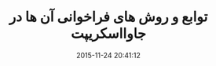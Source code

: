 ---
layout: post
title: "توابع و روش های فراخوانی آن ها در جاوااسکریپت"
date: 2015-11-24 20:41:12
section: article
tags: js
link: "http://www.majidonline.com/article/%D8%AA%D9%88%D8%A7%D8%A8%D8%B9_%D9%88_%D8%B1%D9%88%D8%B4_%D9%87%D8%A7%DB%8C_%D9%81%D8%B1%D8%A7%D8%AE%D9%88%D8%A7%D9%86%DB%8C_%D8%A2%D9%86_%D9%87%D8%A7_%D8%AF%D8%B1_%D8%AC%D8%A7%D9%88%D8%A7%D8%A7%D8%B3%DA%A9%D8%B1%DB%8C%D9%BE%D8%AA.html"
user: "نوید کاشانی"
user_link: "http://navid.kashani.ir/"
---